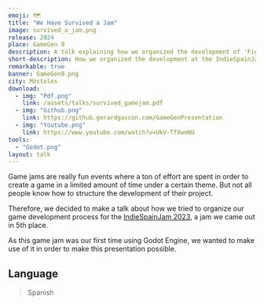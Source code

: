 ```yaml
---
emoji: 🗺️
title: "We Have Survived a Jam"
image: survived_a_jam.png
release: 2024
place: GameGen 9
description: A talk explaining how we organized the development of 'Figments of the Night' and how we survived during the entire Indie Spain Jam 2023.
short-description: How we organized the development at the IndieSpainJam 2023.
remarkable: true
banner: GameGen9.png
city: Móstoles
download:
  - img: "Pdf.png"
    link: /assets/talks/survived_gamejam.pdf
  - img: "Github.png"
    link: https://github.gerardgascon.com/GameGenPresentation
  - img: "Youtube.png"
    link: https://www.youtube.com/watch?v=UkV-TfXwnNU
tools:
  - "Godot.png"
layout: talk
---
```


Game jams are really fun events where a ton of effort are spent in order to create a game in a limited amount of time under a certain theme. But not all people know how to structure the development of their project.

Therefore, we decided to make a talk about how we tried to organize our game development process for the [IndieSpainJam 2023](/jams/Figments-of-the-Night), a jam we came out in 5th place.

As this game jam was our first time using Godot Engine, we wanted to make use of it in order to make this presentation possible.

## Language

> Spanish
